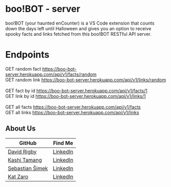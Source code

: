 # boo!BOT - server

boo!BOT (your haunted enCounter) is a VS Code extension that counts down the days left until Halloween and gives you an option to receive spooky facts and links fetched from this boo!BOT RESTful API server.

# Endpoints 

GET random fact https://boo-bot-server.herokuapp.com/api/v1/facts/random <br>
GET random link https://boo-bot-server.herokuapp.com/api/v1/links/random <br>
<br>
GET fact by id https://boo-bot-server.herokuapp.com/api/v1/facts/1 <br>
GET link by id https://boo-bot-server.herokuapp.com/api/v1/links/1 <br>
<br>
GET all facts https://boo-bot-server.herokuapp.com/api/v1/facts <br>
GET all links https://boo-bot-server.herokuapp.com/api/v1/links <br>

## About Us

| GitHub                                                             | Find Me                                                             |
| ------------------------------------------------------------------ | --------------------------------------------------------------------|
| <a href="https://github.com/Rigby-David">David Rigby</a>           | <a href="https://www.linkedin.com/in/david-rigby2022/">LinkedIn<a/> |
| <a href="https://github.com/kashitamang">Kashi Tamang</a>          | <a href="https://www.linkedin.com/in/kashitamang/">LinkedIn<a/>     |
| <a href="https://github.com/Sebastian-Simek">Sebastian Šimek</a>   | <a href="https://www.linkedin.com/in/sebastian-simek/">LinkedIn<a/> |
| <a href="https://github.com/kathrynzaro">Kat Zaro</a>              | <a href="https://www.linkedin.com/in/katzaro/">LinkedIn<a/>         |


